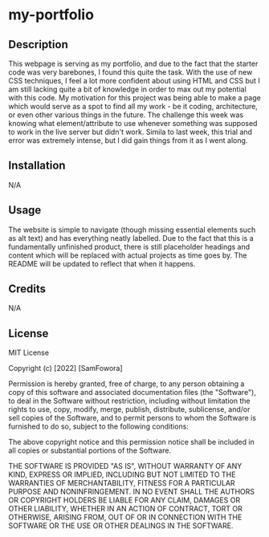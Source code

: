# my-portfolio

## Description

This webpage is serving as my portfolio, and due to the fact that the starter code was very barebones, I found this quite the task. With the use of new CSS techniques, I feel a lot more confident about using HTML and CSS but I am still lacking quite a bit of knowledge in order to max out my potential with this code.
My motivation for this project was being able to make a page which would serve as a spot to find all my work - be it coding, architecture, or even other various things in the future.
The challenge this week was knowing what element/attribute to use whenever something was supposed to work in the live server but didn't work. Simila to last week, this trial and error was extremely intense, but I did gain things from it as I went along.


## Installation

N/A

## Usage

The website is simple to navigate (though missing essential elements such as alt text) and has everything neatly labelled. Due to the fact that this is a fundamentally unfinished product, there is still placeholder headings and content which will be replaced with actual projects as time goes by. The README will be updated to reflect that when it happens.

## Credits

N/A

## License

MIT License

Copyright (c) [2022] [SamFowora]

Permission is hereby granted, free of charge, to any person obtaining a copy of this software and associated documentation files (the "Software"), to deal in the Software without restriction, including without limitation the rights to use, copy, modify, merge, publish, distribute, sublicense, and/or sell copies of the Software, and to permit persons to whom the Software is furnished to do so, subject to the following conditions:

The above copyright notice and this permission notice shall be included in all copies or substantial portions of the Software.

THE SOFTWARE IS PROVIDED "AS IS", WITHOUT WARRANTY OF ANY KIND, EXPRESS OR IMPLIED, INCLUDING BUT NOT LIMITED TO THE WARRANTIES OF MERCHANTABILITY, FITNESS FOR A PARTICULAR PURPOSE AND NONINFRINGEMENT. IN NO EVENT SHALL THE AUTHORS OR COPYRIGHT HOLDERS BE LIABLE FOR ANY CLAIM, DAMAGES OR OTHER LIABILITY, WHETHER IN AN ACTION OF CONTRACT, TORT OR OTHERWISE, ARISING FROM, OUT OF OR IN CONNECTION WITH THE SOFTWARE OR THE USE OR OTHER DEALINGS IN THE SOFTWARE.
